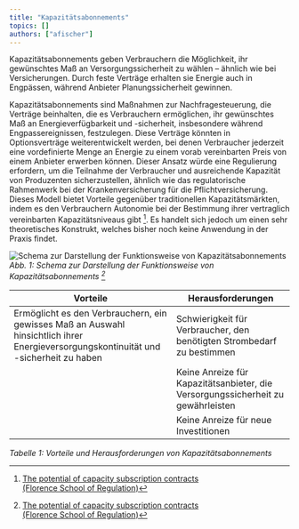 ```yaml
---
title: "Kapazitätsabonnements"
topics: []
authors: ["afischer"]
---
```


Kapazitätsabonnements geben Verbrauchern die Möglichkeit, ihr gewünschtes Maß an Versorgungssicherheit zu wählen – ähnlich wie bei Versicherungen. Durch feste Verträge erhalten sie Energie auch in Engpässen, während Anbieter Planungssicherheit gewinnen.

Kapazitätsabonnements sind Maßnahmen zur Nachfragesteuerung, die Verträge beinhalten, die es Verbrauchern ermöglichen, ihr gewünschtes Maß an Energieverfügbarkeit und -sicherheit, insbesondere während Engpassereignissen, festzulegen. Diese Verträge könnten in Optionsverträge weiterentwickelt werden, bei denen Verbraucher jederzeit eine vordefinierte Menge an Energie zu einem vorab vereinbarten Preis von einem Anbieter erwerben können. Dieser Ansatz würde eine Regulierung erfordern, um die Teilnahme der Verbraucher und ausreichende Kapazität von Produzenten sicherzustellen, ähnlich wie das regulatorische Rahmenwerk bei der Krankenversicherung für die Pflichtversicherung. Dieses Modell bietet Vorteile gegenüber traditionellen Kapazitätsmärkten, indem es den Verbrauchern Autonomie bei der Bestimmung ihrer vertraglich vereinbarten Kapazitätsniveaus gibt [^1]. Es handelt sich jedoch um einen sehr theoretisches Konstrukt, welches bisher noch keine Anwendung in der Praxis findet.

![Schema zur Darstellung der Funktionsweise von Kapazitätsabonnements [^1]](/images/kapazitaetsabonnements/kapazitaetsabonnements.jpg)
*Abb. 1: Schema zur Darstellung der Funktionsweise von Kapazitätsabonnements [^1]*

| **Vorteile**                                                                                                  | **Herausforderungen**                                                                                  |
|--------------------------------------------------------------------------------------------------------------|--------------------------------------------------------------------------------------------------------|
| Ermöglicht es den Verbrauchern, ein gewisses Maß an Auswahl hinsichtlich ihrer Energieversorgungskontinuität und -sicherheit zu haben | Schwierigkeit für Verbraucher, den benötigten Strombedarf zu bestimmen                                 |
|                                                                                                              | Keine Anreize für Kapazitätsanbieter, die Versorgungssicherheit zu gewährleisten                      |
|                                                                                                              | Keine Anreize für neue Investitionen                                                                   |

*Tabelle 1: Vorteile und Herausforderungen von Kapazitätsabonnements*


<!-- Fußnoten -->

[^1]: [The potential of capacity subscription contracts  
(Florence School of Regulation)](https://fsr.eui.eu/the-potential-of-capacity-subscription-contracts/)
